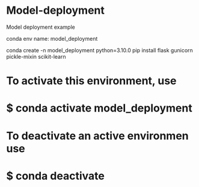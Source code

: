 # Model-deployment
Model deployment example

conda env name: model_deployment

conda create -n model_deployment python=3.10.0
pip install flask gunicorn pickle-mixin scikit-learn

# To activate this environment, use 
#     $ conda activate model_deployment 
# To deactivate an active environmen use
#     $ conda deactivate 
